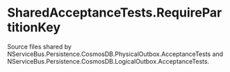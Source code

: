 # SharedAcceptanceTests.RequirePartitionKey

Source files shared by NServiceBus.Persistence.CosmosDB.PhysicalOutbox.AcceptanceTests and NServiceBus.Persistence.CosmosDB.LogicalOutbox.AcceptanceTests.
